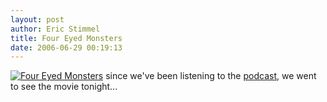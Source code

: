 ```yaml
---
layout: post
author: Eric Stimmel
title: Four Eyed Monsters
date: 2006-06-29 00:19:13
--- 
```



[![Four Eyed Monsters][]][1] since we've been listening to the [podcast][], we went to see the movie tonight...

  [Four Eyed Monsters]: http://static.flickr.com/65/177385373_f829ffc491.jpg
  [1]: http://www.flickr.com/photos/estimmel/177385373/
  [podcast]: https://phobos.apple.com/WebObjects/MZFinance.woa/wa/subscribePodcast?id=75089995 "subscribe via iTunes"

